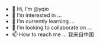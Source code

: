 - 👋 Hi, I’m @yqio
- 👀 I’m interested in ...
- 🌱 I’m currently learning ...
- 💞️ I’m looking to collaborate on ...
- 📫 How to reach me ...
我来自中国
<!---
yqio/yqio is a ✨ special ✨ repository because its `README.md` (this file) appears on your GitHub profile.
You can click the Preview link to take a look at your changes.
--->
